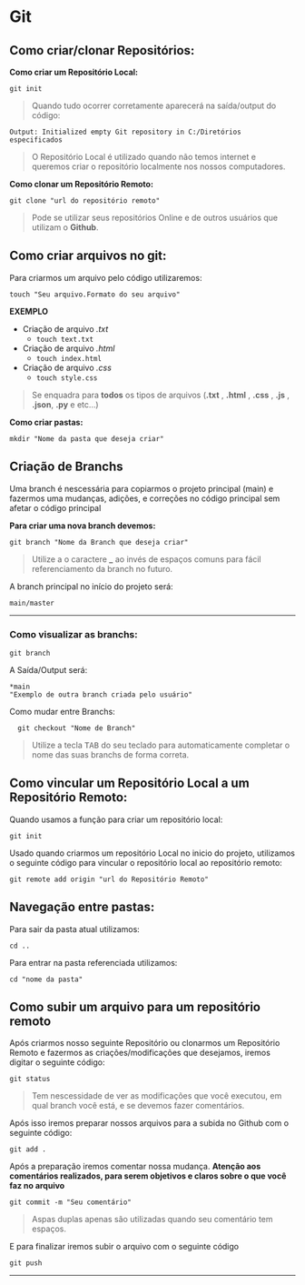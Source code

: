 # Git
## Como criar/clonar Repositórios:

**Como criar um Repositório Local:**

    git init

> Quando tudo ocorrer corretamente aparecerá na saída/output do código: 

    Output: Initialized empty Git repository in C:/Diretórios especificados

>O Repositório Local é utilizado quando não temos internet e queremos criar o repositório localmente nos nossos computadores. 

**Como clonar um Repositório Remoto:**

    git clone "url do repositório remoto"

> Pode se utilizar seus repositórios Online e de outros usuários que utilizam o **Github**. 
## Como criar arquivos no git:

Para criarmos um arquivo pelo código utilizaremos:

    touch "Seu arquivo.Formato do seu arquivo"
****EXEMPLO**** 
 - Criação de arquivo *.txt* 
	 - `touch text.txt`
- Criação de arquivo *.html*
	- `touch index.html`
- Criação de arquivo *.css*
	- `touch style.css`

> Se enquadra para **todos** os tipos de arquivos (**.txt** , **.html** , **.css** , **.js** , **.json**, **.py** e etc...)

**Como criar pastas:**

    mkdir "Nome da pasta que deseja criar"


## Criação de Branchs
Uma branch é nescessária para copiarmos o projeto principal (main) e fazermos uma mudanças, adições, e correções no código principal sem afetar o código principal 

**Para criar uma nova branch devemos:** 

    git branch "Nome da Branch que deseja criar"

> Utilize a o caractere **_** ao invés de espaços comuns para fácil referenciamento da branch no futuro.

A branch principal no início do projeto será: 

    main/master

___
### Como visualizar as branchs:

`git branch`

A Saída/Output será:

    *main
    "Exemplo de outra branch criada pelo usuário"

  Como mudar entre Branchs:

      git checkout "Nome de Branch"

> Utilize a tecla <kbd>TAB</kbd> do seu teclado para automaticamente completar o nome das suas branchs de forma correta.

## Como vincular um Repositório Local a um Repositório Remoto:

Quando usamos a função para criar um repositório local:

    git init

Usado quando criarmos um repositório Local no inicio do projeto, utilizamos o seguinte código para vincular o repositório local ao repositório remoto:

    git remote add origin "url do Repositório Remoto"

## Navegação entre pastas:
Para sair da pasta atual utilizamos:

    cd ..

 Para entrar na pasta referenciada utilizamos:

    cd "nome da pasta"

## Como subir um arquivo para um repositório remoto 

Após criarmos nosso seguinte Repositório ou clonarmos um Repositório Remoto e fazermos as criações/modificações que desejamos, iremos digitar o seguinte código:

    git status
    
> Tem nescessidade de ver as modificações que você executou, em qual branch você está, e se devemos fazer comentários.

Após isso iremos preparar nossos arquivos para a subida no Github com o seguinte código:

`git add .`

Após a preparação iremos comentar nossa mudança. **Atenção aos comentários realizados, para serem objetivos e claros sobre o que você faz no arquivo**

    git commit -m "Seu comentário"
    

> Aspas duplas apenas são utilizadas quando seu comentário tem espaços.

E  para finalizar iremos subir o arquivo com o seguinte código 

    git push

 ___
